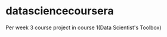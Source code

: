 datasciencecoursera
===================

Per week 3 course project in course 1(Data Scientist's Toolbox)
